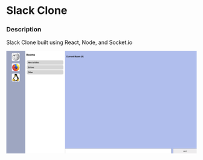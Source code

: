 # Slack Clone

### Description
Slack Clone built using React, Node, and Socket.io

![Image](src/demo.png)
